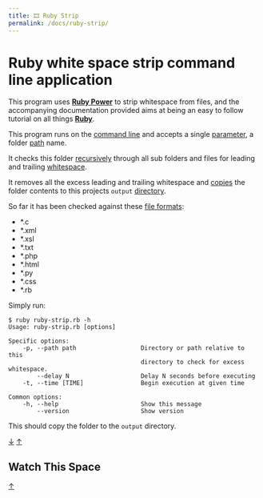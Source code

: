 ```yaml
---
title: 🎞️ Ruby Strip
permalink: /docs/ruby-strip/
---
```


# Ruby white space strip command line application

This program uses
**[Ruby Power](https://www.ruby-lang.org/en/documentation/success-stories/)** to
strip whitespace from files, and the accompanying documentation provided aims at
being an easy to follow tutorial on all things
**[Ruby](https://www.ruby-lang.org/en/)**.

This program runs on the
[command line](https://en.wikipedia.org/wiki/Command-line_interface) and accepts
a single
[parameter](<https://en.wikipedia.org/wiki/Parameter_(computer_programming)>), a
folder [path](<https://en.wikipedia.org/wiki/Path_(computing)>) name.

It checks this folder [recursively](https://en.wikipedia.org/wiki/Recursion)
through all sub folders and files for leading and trailing
[whitespace](https://en.wikipedia.org/wiki/Whitespace_character).

It removes all the excess leading and trailing whitespace and
[copies](<https://en.wikipedia.org/wiki/Copy_(command)>) the folder contents to
this projects `output`
[directory](<https://en.wikipedia.org/wiki/Directory_(computing)>).

So far it has been checked against these
[file formats](https://en.wikipedia.org/wiki/File_format):

- \*.c
- \*.xml
- \*.xsl
- \*.txt
- \*.php
- \*.html
- \*.py
- \*.css
- \*.rb

Simply run:

```
$ ruby ruby-strip.rb -h       
Usage: ruby-strip.rb [options]

Specific options:
    -p, --path path                  Directory or path relative to this
                                     directory to check for excess whitespace.
        --delay N                    Delay N seconds before executing
    -t, --time [TIME]                Begin execution at given time

Common options:
    -h, --help                       Show this message
        --version                    Show version
```

This should copy the folder to the `output` directory.

[&#8595;](#watch-this-space) [&#8593;](#ruby-strip)

## Watch This Space

[&#8593;](#ruby-strip)
